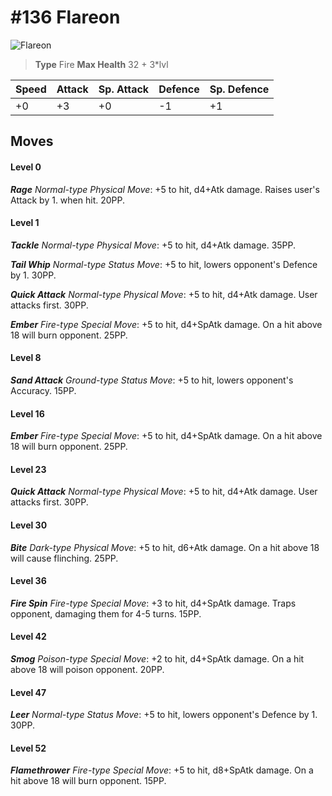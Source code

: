 # #136 Flareon


![Flareon](https://img.pokemondb.net/sprites/home/normal/1x/flareon.png)

> **Type** Fire
> **Max Health** 32 + 3\*lvl

| Speed | Attack | Sp. Attack | Defence | Sp. Defence |
| ----- | ------ | ---------- | ------- | ----------- |
| +0 | +3 | +0 | -1 | +1 |

## Moves
#### Level 0

***Rage** Normal-type Physical Move*: +5 to hit, d4+Atk damage. Raises user's Attack by 1. when hit. 20PP.
#### Level 1

***Tackle** Normal-type Physical Move*: +5 to hit, d4+Atk damage.  35PP.

***Tail Whip** Normal-type Status Move*: +5 to hit, lowers opponent's Defence by 1. 30PP.

***Quick Attack** Normal-type Physical Move*: +5 to hit, d4+Atk damage. User attacks first. 30PP.

***Ember** Fire-type Special Move*: +5 to hit, d4+SpAtk damage. On a hit above 18 will burn opponent. 25PP.
#### Level 8

***Sand Attack** Ground-type Status Move*: +5 to hit, lowers opponent's Accuracy. 15PP.
#### Level 16

***Ember** Fire-type Special Move*: +5 to hit, d4+SpAtk damage. On a hit above 18 will burn opponent. 25PP.
#### Level 23

***Quick Attack** Normal-type Physical Move*: +5 to hit, d4+Atk damage. User attacks first. 30PP.
#### Level 30

***Bite** Dark-type Physical Move*: +5 to hit, d6+Atk damage. On a hit above 18 will cause flinching. 25PP.
#### Level 36

***Fire Spin** Fire-type Special Move*: +3 to hit, d4+SpAtk damage. Traps opponent, damaging them for 4-5 turns. 15PP.
#### Level 42

***Smog** Poison-type Special Move*: +2 to hit, d4+SpAtk damage. On a hit above 18 will poison opponent. 20PP.
#### Level 47

***Leer** Normal-type Status Move*: +5 to hit, lowers opponent's Defence by 1. 30PP.
#### Level 52

***Flamethrower** Fire-type Special Move*: +5 to hit, d8+SpAtk damage. On a hit above 18 will burn opponent. 15PP.

